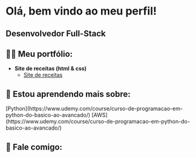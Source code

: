 <h1>Olá, bem vindo ao meu perfil! </h1>

<h2>Desenvolvedor Full-Stack</h2>

<h2>👨‍💻 Meu portfólio:</h2>

- <b>Site de receitas (html & css)</b>
  - [Site de receitas](https://github.com/devlucascantaruti/livro-receitas)

<h2>🌱 Estou aprendendo mais sobre:</h2>
[Python](https://www.udemy.com/course/curso-de-programacao-em-python-do-basico-ao-avancado/)
[AWS](https://www.udemy.com/course/curso-de-programacao-em-python-do-basico-ao-avancado/)

<h2> 🤳 Fale comigo:</h2>

[gmail]: https://www.youtube.com/c/joshmadakor
[instagram]: https://www.instagram.com/joshmadakor/
[linkedin]: https://linkedin.com/in/joshmadakor


<!---
lucascantaruti/lucascantaruti is a ✨ special ✨ repository because its `README.md` (this file) appears on your GitHub profile.
You can click the Preview link to take a look at your changes.
--->
